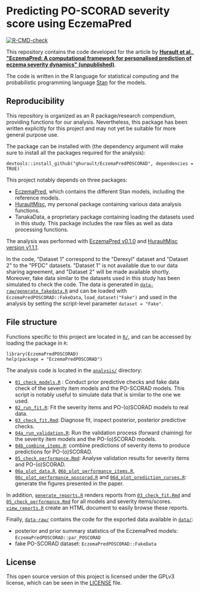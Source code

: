 # Predicting PO-SCORAD severity score using EczemaPred
<!-- badges: start -->
  [![R-CMD-check](https://github.com/ghurault/EczemaPredPOSCORAD/workflows/R-CMD-check/badge.svg)](https://github.com/ghurault/EczemaPredPOSCORAD/actions)
  <!-- badges: end -->

This repository contains the code developed for the article by [**Hurault et al., "EczemaPred: A computational framework for personalised prediction of eczema severity dynamics" (unpublished)**](#).

The code is written in the R language for statistical computing and the probabilistic programming language [Stan](https://mc-stan.org/) for the models.

## Reproducibility

This repository is organized as an R package/research compendium, providing functions for our analysis.
Nevertheless, this package has been written explicitly for this project and may not yet be suitable for more general purpose use.

The package can be installed with (the dependency argument will make sure to install all the packages required for the analysis):
```{r}
devtools::install_github("ghurault/EczemaPredPOSCORAD", dependencies = TRUE)`
```

This project notably depends on three packages:

- [EczemaPred](https://github.com/ghurault/EczemaPred), which contains the different Stan models, including the reference models.
- [HuraultMisc](https://github.com/ghurault/HuraultMisc), my personal package containing various data analysis functions.
- TanakaData, a proprietary package containing loading the datasets used in this study. This package includes the raw files as well as data processing functions.

The analysis was performed with [EczemaPred v0.1.0](https://github.com/ghurault/EczemaPred/releases/tag/v0.1.0) and [HuraultMisc version v1.1.1](https://github.com/ghurault/HuraultMisc/releases/tag/v1.1.1).

In the code, "Dataset 1" correspond to the "Derexyl" dataset and "Dataset 2" to the "PFDC" datasets.
"Dataset 1" is not available due to our data sharing agreement, and "Dataset 2" will be made available shortly.
Moreover, fake data similar to the datasets used in this study has been simulated to check the code.
The data is generated in [`data-raw/generate_fakedata.R`](data-raw/generate_fakedata.R) and can be loaded with `EczemaPredPOSCORAD::FakeData`, `load_dataset("Fake")` and used in the analysis by setting the script-level parameter `dataset = "Fake"`.

## File structure

Functions specific to this project are located in [`R/`](R/), and can be accessed by loading the package in `R`:

```{r}
library(EczemaPredPOSCORAD)
help(package = "EczemaPredPOSCORAD")
```

The analysis code is located in the [`analysis/`](analysis/) directory:

- [`01_check_models.R`](analysis/01_check_models.R) : Conduct prior predictive checks and fake data check of the severity item models and the PO-SCORAD models.
This script is notably useful to simulate data that is similar to the one we used.
- [`02_run_fit.R`](analysis/02_run_fit.R): Fit the severity items and PO-(o)SCORAD models to real data.
- [`03_check_fit.Rmd`](analysis/03_check_fit.Rmd): Diagnose fit, inspect posterior, posterior predictive checks.
- [`04a_run_validation.R`](analysis/04a_run_validation.R): Run the validation process (forward chaining) for the severity item models and the PO-(o)SCORAD models.
- [`04b_combine_items.R`](analysis/04b_combine_items.R): combine predictions of severity items to produce predictions for PO-(o)SCORAD.
- [`05_check_performance.Rmd`](analysis/05_check_performance.Rmd): Analyse validation results for severity items and PO-(o)SCORAD.
- [`06a_plot_data.R`](analysis/06a_plot_data.R), [`06b_plot_performance_items.R`](analysis/06b_plot_performance_items.R), [`06c_plot_performance_poscorad.R`](analysis/06c_plot_performance_poscorad.R) and [`06d_plot_prediction_curves.R`](analysis/06d_plot_prediction_curves.R): generate the figures presented in the paper.

In addition, [`generate_reports.R`](analysis/generate_reports.R) renders reports from [`03_check_fit.Rmd`](analysis/03_check_fit.Rmd) and [`05_check_performance.Rmd`](analysis/05_check_performance.Rmd) for all models and severity items/scores.
[`view_reports.R`](analysis/view_reports.R) create an HTML document to easily browse these reports.

Finally, [`data-raw/`](data-raw/) contains the code for the exported data available in [`data/`](data/):

- posterior and prior summary statistics of the EczemaPred models: `EczemaPredPOSCORAD::par_POSCORAD`
- fake PO-SCORAD dataset: `EczemaPredPOSCORAD::FakeData`

## License

This open source version of this project is licensed under the GPLv3 license, which can be seen in the [LICENSE](LICENSE.md) file.
